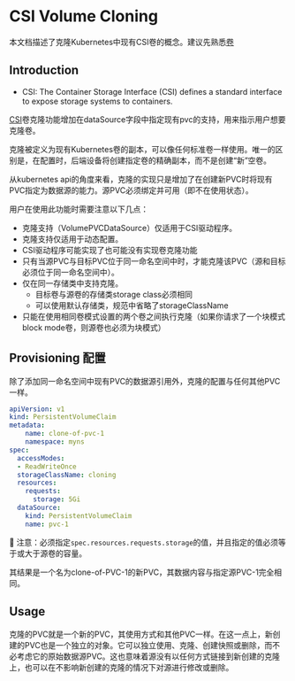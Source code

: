 # CSI Volume Cloning

本文档描述了克隆Kubernetes中现有CSI卷的概念。建议先熟悉[卷](https://kubernetes.io/docs/concepts/storage/volumes)

## Introduction
- CSI: The Container Storage Interface (CSI) defines a standard interface to expose storage systems to containers.

[CSI](https://kubernetes.io/docs/concepts/storage/volumes/#csi)卷克隆功能增加在dataSource字段中指定现有pvc的支持，用来指示用户想要克隆卷。

克隆被定义为现有Kubernetes卷的副本，可以像任何标准卷一样使用。唯一的区别是，在配置时，后端设备将创建指定卷的精确副本，而不是创建“新”空卷。

从kubernetes api的角度来看，克隆的实现只是增加了在创建新PVC时将现有PVC指定为数据源的能力。源PVC必须绑定并可用（即不在使用状态）。

用户在使用此功能时需要注意以下几点：
- 克隆支持（VolumePVCDataSource）仅适用于CSI驱动程序。
- 克隆支持仅适用于动态配置。
- CSI驱动程序可能实现了也可能没有实现卷克隆功能
- 只有当源PVC与目标PVC位于同一命名空间中时，才能克隆该PVC（源和目标必须位于同一命名空间中）。
- 仅在同一存储类中支持克隆。
  - 目标卷与源卷的存储类storage class必须相同
  - 可以使用默认存储类，规范中省略了storageClassName
- 只能在使用相同卷模式设置的两个卷之间执行克隆（如果你请求了一个块模式block mode卷，则源卷也必须为块模式）

## Provisioning 配置

除了添加同一命名空间中现有PVC的数据源引用外，克隆的配置与任何其他PVC一样。

```yaml
apiVersion: v1
kind: PersistentVolumeClaim
metadata:
    name: clone-of-pvc-1
    namespace: myns
spec:
  accessModes:
  - ReadWriteOnce
  storageClassName: cloning
  resources:
    requests:
      storage: 5Gi
  dataSource:
    kind: PersistentVolumeClaim
    name: pvc-1
```

:notebook: 注意：必须指定`spec.resources.requests.storage`的值，并且指定的值必须等于或大于源卷的容量。

其结果是一个名为clone-of-PVC-1的新PVC，其数据内容与指定源PVC-1完全相同。

## Usage 
克隆的PVC就是一个新的PVC，其使用方式和其他PVC一样。在这一点上，新创建的PVC也是一个独立的对象。它可以独立使用、克隆、创建快照或删除，而不必考虑它的原始数据源PVC。这也意味着源没有以任何方式链接到新创建的克隆上，也可以在不影响新创建的克隆的情况下对源进行修改或删除。


